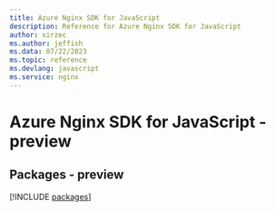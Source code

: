 ```yaml
---
title: Azure Nginx SDK for JavaScript
description: Reference for Azure Nginx SDK for JavaScript
author: xirzec
ms.author: jeffish
ms.data: 07/22/2023
ms.topic: reference
ms.devlang: javascript
ms.service: nginx
---
```

# Azure Nginx SDK for JavaScript - preview
## Packages - preview
[!INCLUDE [packages](nginx-index.md)]